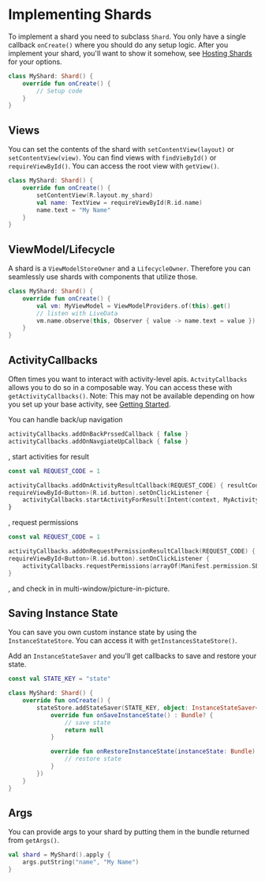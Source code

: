 # Implementing Shards 

To implement a shard you need to subclass `Shard`. You only have a single callback `onCreate()` 
where you should do any setup logic. After you implement your shard, you'll want to show it somehow,
see [Hosting Shards](/docs/hosting-shards.md) for your options.

```kotlin
class MyShard: Shard() {
    override fun onCreate() {
        // Setup code
    }
}
```

## Views

You can set the contents of the shard with `setContentView(layout)` or `setContentView(view)`. You
can find views with `findVieById()` or `requireViewById()`. You can access the root view 
with `getView()`.

```kotlin
class MyShard: Shard() {
    override fun onCreate() {
        setContentView(R.layout.my_shard)
        val name: TextView = requireViewById(R.id.name)
        name.text = "My Name"
    }
}
```

## ViewModel/Lifecycle

A shard is a `ViewModelStoreOwner` and a `LifecycleOwner`. Therefore you can seamlessly use shards
with components that utilize those.

```kotlin
class MyShard: Shard() {
    override fun onCreate() {
        val vm: MyViewModel = ViewModelProviders.of(this).get()
        // listen with LiveData
        vm.name.observe(this, Observer { value -> name.text = value })
    }
}
```

## ActivityCallbacks

Often times you want to interact with activity-level apis. `ActvityCallbacks` allows you to do so in
a composable way. You can access these with `getActivityCallbacks()`. Note: This may not be 
available depending on how you set up your base activity, see
[Getting Started](/docs/getting-started.md).

You can handle back/up navigation

```kotlin
activityCallbacks.addOnBackPrssedCallback { false }
activityCallbacks.addOnNavgiateUpCallback { false }
```

, start activities for result

```kotlin
const val REQUEST_CODE = 1

activityCallbacks.addOnActivityResultCallback(REQUEST_CODE) { resultCode, data -> }
requireViewById<Button>(R.id.button).setOnClickListener {
    activityCallbacks.startActivityForResult(Intent(context, MyActivity::class.java), REQUEST_CODE)
}
```

, request permissions

```kotlin
const val REQUEST_CODE = 1

activityCallbacks.addOnRequestPermissionResultCallback(REQUEST_CODE) { permissions, grantResults -> }
requireViewById<Button>(R.id.button).setOnClickListener {
    activityCallbacks.requestPermissions(arrayOf(Manifest.permission.SEND_SMD), REQUEST_CODE)
}
```

, and check in in multi-window/picture-in-picture.

## Saving Instance State

You can save you own custom instance state by using the `InstanceStateStore`. You can access it with
`getInstancesStateStore()`.

Add an `InstanceStateSaver` and you'll get callbacks to save and restore your state.

```kotlin
const val STATE_KEY = "state"

class MyShard: Shard() {
    override fun onCreate() {
        stateStore.addStateSaver(STATE_KEY, object: InstanceStateSaver<Bundle> {
            override fun onSaveInstanceState() : Bundle? {
                // save state
                return null
            }

            override fun onRestoreInstanceState(instanceState: Bundle) {
                // restore state
            }
        }) 
    }
}
```

## Args

You can provide args to your shard by putting them in the bundle returned from `getArgs()`.

```kotlin
val shard = MyShard().apply {
    args.putString("name", "My Name")
}
```
